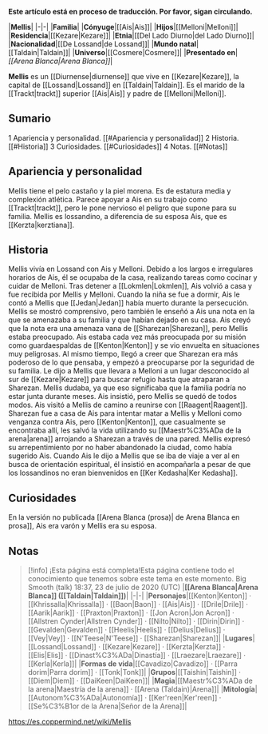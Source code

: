 **Este artículo está en proceso de traducción. Por favor, sigan circulando.**


|**Mellis**|
|-|-|
|**Familia**|
|**Cónyuge**|[[Ais\|Ais]]|
|**Hijos**|[[Melloni\|Melloni]]|
|**Residencia**|[[Kezare\|Kezare]]|
|**Etnia**|[[Del Lado Diurno\|del Lado Diurno]]|
|**Nacionalidad**|[[De Lossand\|de Lossand]]|
|**Mundo natal**|[[Taldain\|Taldain]]|
|**Universo**|[[Cosmere\|Cosmere]]|
|**Presentado en**|*[[Arena Blanca\|Arena Blanca]]*|

**Mellis** es un [[Diurnense\|diurnense]] que vive en [[Kezare\|Kezare]], la capital de [[Lossand\|Lossand]] en [[Taldain\|Taldain]]. Es el marido de la [[Trackt\|trackt]] superior [[Ais\|Ais]] y padre de [[Melloni\|Melloni]].

## Sumario

1 Apariencia y personalidad. [[#Apariencia y personalidad]] 
2 Historia. [[#Historia]] 
3 Curiosidades. [[#Curiosidades]] 
4 Notas. [[#Notas]] 


## Apariencia y personalidad
Mellis tiene el pelo castaño y la piel morena. Es de estatura media y complexión atlética. Parece apoyar a Ais en su trabajo como [[Trackt\|trackt]], pero le pone nervioso el peligro que supone para su familia. Mellis es lossandino, a diferencia de su esposa Ais, que es [[Kerzta\|kerztiana]].

## Historia
Mellis vivía en Lossand con Ais y Melloni. Debido a los largos e irregulares horarios de Ais, él se ocupaba de la casa, realizando tareas como cocinar y cuidar de Melloni.
Tras detener a [[Lokmlen\|Lokmlen]], Ais volvió a casa y fue recibida por Mellis y Melloni. Cuando la niña se fue a dormir, Ais le contó a Mellis que [[Jedan\|Jedan]] había muerto durante la persecución. Mellis se mostró comprensivo, pero también le enseñó a Ais una nota en la que se amenazaba a su familia y que habían dejado en su casa. Ais creyó que la nota era una amenaza vana de [[Sharezan\|Sharezan]], pero Mellis estaba preocupado.
Ais estaba cada vez más preocupada por su misión como guardaespaldas de [[Kenton\|Kenton]] y se vio envuelta en situaciones muy peligrosas. Al mismo tiempo, llegó a creer que Sharezan era más poderoso de lo que pensaba, y empezó a preocuparse por la seguridad de su familia. Le dijo a Mellis que llevara a Melloni a un lugar desconocido al sur de [[Kezare\|Kezare]] para buscar refugio hasta que atraparan a Sharezan. Mellis dudaba, ya que eso significaba que la familia podría no estar junta durante meses. Ais insistió, pero Mellis se quedó de todos modos.
Ais visitó a Mellis de camino a reunirse con [[Raagent\|Raagent]].
Sharezan fue a casa de Ais para intentar matar a Mellis y Melloni como venganza contra Ais, pero [[Kenton\|Kenton]], que casualmente se encontraba allí, les salvó la vida utilizando su [[Maestr%C3%ADa de la arena\|arena]] arrojando a Sharezan a través de una pared. Mellis expresó su arrepentimiento por no haber abandonado la ciudad, como había sugerido Ais.
Cuando Ais le dijo a Mellis que se iba de viaje a ver al  en busca de orientación espiritual, él insistió en acompañarla a pesar de que los lossandinos no eran bienvenidos en [[Ker Kedasha\|Ker Kedasha]].

## Curiosidades
En la versión no publicada [[Arena Blanca (prosa)\| de Arena Blanca en prosa]], Ais era varón y Mellis era su esposa.
## Notas

> [!info] ¡Esta página está completa!Esta página contiene todo el conocimiento que tenemos sobre este tema en este momento.
Big Smooth (talk) 18:37, 23 de julio de 2020 (UTC)
|**[[Arena Blanca\|Arena Blanca]] ([[Taldain\|Taldain]])**|
|-|-|
|**Personajes**|[[Kenton\|Kenton]] · [[Khrissalla\|Khrissalla]] · [[Baon\|Baon]] · [[Ais\|Ais]] · [[Drile\|Drile]] · [[Aarik\|Aarik]] · [[Praxton\|Praxton]] · [[Jon Acron\|Jon Acron]] · [[Allstren Cynder\|Allstren Cynder]] · [[Nilto\|Nilto]] · [[Dirin\|Dirin]] · [[Gevalden\|Gevalden]] · [[Heelis\|Heelis]] · [[Delius\|Delius]] · [[Vey\|Vey]] · [[N'Teese\|N'Teese]] · [[Sharezan\|Sharezan]]|
|**Lugares**|[[Lossand\|Lossand]] · [[Kezare\|Kezare]] · [[Kerzta\|Kerzta]] · [[Elis\|Elis]] · [[Dinast%C3%ADa\|Dinastía]] · [[Lraezare\|Lraezare]] · [[Kerla\|Kerla]]|
|**Formas de vida**|[[Cavadizo\|Cavadizo]] · [[Parra dorim\|Parra dorim]] · [[Tonk\|Tonk]]|
|**Grupos**|[[Taishin\|Taishin]] · [[Diem\|Diem]] · [[DaiKeen\|DaiKeen]]|
|**Magia**|[[Maestr%C3%ADa de la arena\|Maestría de la arena]] · [[Arena (Taldain)\|Arena]]|
|**Mitología**|[[Autonom%C3%ADa\|Autonomía]] · [[Ker'reen\|Ker'reen]] · [[Se%C3%B1or de la Arena\|Señor de la Arena]]|



https://es.coppermind.net/wiki/Mellis